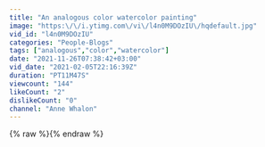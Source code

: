 ```yaml
---
title: "An analogous color watercolor painting"
image: "https:\/\/i.ytimg.com\/vi\/l4n0M9DOzIU\/hqdefault.jpg"
vid_id: "l4n0M9DOzIU"
categories: "People-Blogs"
tags: ["analogous","color","watercolor"]
date: "2021-11-26T07:38:42+03:00"
vid_date: "2021-02-05T22:16:39Z"
duration: "PT11M47S"
viewcount: "144"
likeCount: "2"
dislikeCount: "0"
channel: "Anne Whalon"
---
```

{% raw %}{% endraw %}
